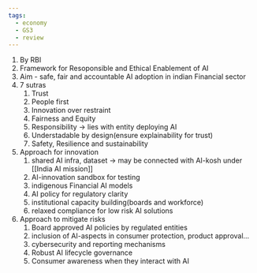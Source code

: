 ```yaml
---
tags:
  - economy
  - GS3
  - review
---
```

1. By RBI
2. Framework for Resoponsible and Ethical Enablement of AI
3. Aim - safe, fair and accountable AI adoption in indian Financial sector
4. 7 sutras
	1. Trust
	2. People first
	3. Innovation over restraint
	4. Fairness and Equity
	5. Responsibility -> lies with entity deploying AI
	6. Understadable by design(ensure explainability for trust)
	7. Safety, Resilience and sustainability
5. Approach for innovation
	1. shared AI infra, dataset  -> may be connected with AI-kosh under [[India AI mission]]
	2. AI-innovation sandbox for testing
	3. indigenous Financial AI models
	4. AI policy for regulatory clarity
	5. institutional capacity building(boards and workforce)
	6. relaxed compliance for low risk AI solutions
6. Approach to mitigate risks
	1. Board approved AI policies by regulated entities
	2. inclusion of AI-aspects in consumer protection, product approval...
	3. cybersecurity and reporting mechanisms
	4. Robust AI lifecycle governance
	5. Consumer awareness when they interact with AI